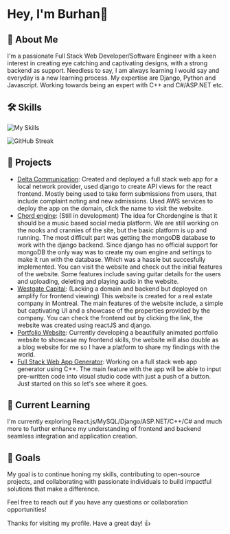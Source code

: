 # Hey, I'm Burhan👋

## 💬 About Me
I'm a passionate Full Stack Web Developer/Software Engineer with a keen interest in creating eye catching and captivating designs, with a strong backend as support. Needless to say, I am always learning I would say and everyday is a new learning process. My expertise are Django, Python and Javascript. Working towards being an expert with C++ and C#/ASP.NET etc. 

## 🛠 Skills
![My Skills](https://skillicons.dev/icons?i=cs,cpp,js,html,css,python,react,django,mysql,mongodb,aws,github)

![GitHub Streak](https://streak-stats.demolab.com/?user=burhanmoin1)

## 🔭 Projects
- [Delta Communication](https://deltacommunication.xyz): Created and deployed a full stack web app for a local network provider, used django to create API views for the react frontend. Mostly being used to take form submissions from users, that include complaint noting and new admissions. Used AWS services to deploy the app on the domain, click the name to visit the website.
- [Chord engine](https://www.chordengine.com): (Still in development) The idea for Chordengine is that it should be a music based social media platform. We are still working on the nooks and crannies of the site, but the basic platform is up and running. The most difficult part was getting the mongoDB database to work with the django backend. Since django has no official support for mongoDB the only way was to create my own engine and settings to make it run with the database. Which was a hassle but succesfully implemented. You can visit the website and check out the initial features of the website. Some features include saving guitar details for the users and uploading, deleting and playing audio in the website.
- [Westgate Capital](https://westgatecapital.netlify.app/): (Lacking a domain and backend but deployed on amplify for frontend viewing) This website is created for a real estate company in Montreal. The main features of the website include, a simple but captivating UI and a showcase of the properties provided by the company. You can check the frontend out by clicking the link, the website was created using reactJS and django.
- [Portfolio Website](https://github.com/burhanmoin1/Portfolio-website-frontend): Currently developing a beautifully animated portfolio website to showcase my frontend skills, the website will also double as a blog website for me so I have a platform to share my findings with the world.
- [Full Stack Web App Generator](https://github.com/burhanmoin1/Full-Stack-App-Generator): Working on a full stack web app generator using C++. The main feature with the app will be able to input pre-written code into visual studio code with just a push of a button. Just started on this so let's see where it goes.

## 🌱 Current Learning
I'm currently exploring React.js/MySQL/Django/ASP.NET/C++/C# and much more to further enhance my understanding of frontend and backend seamless integration and application creation.

## 🎯 Goals
My goal is to continue honing my skills, contributing to open-source projects, and collaborating with passionate individuals to build impactful solutions that make a difference.

Feel free to reach out if you have any questions or collaboration opportunities!

Thanks for visiting my profile. Have a great day! 👍
